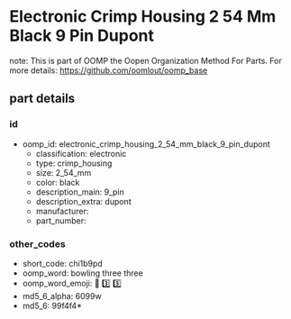 # Electronic Crimp Housing 2 54 Mm Black 9 Pin Dupont  

note: This is part of OOMP the Oopen Organization Method For Parts. For more details: https://github.com/oomlout/oomp_base

##  part details





### id
* oomp_id: electronic_crimp_housing_2_54_mm_black_9_pin_dupont
  * classification: electronic
  * type: crimp_housing
  * size: 2_54_mm
  * color: black
  * description_main: 9_pin
  * description_extra: dupont
  * manufacturer: 
  * part_number: 

### other_codes
* short_code: chi1b9pd
* oomp_word: bowling three three
* oomp_word_emoji: :bowling: :three: :three:
* md5_6_alpha: 6099w
* md5_6: 99f4f4* 